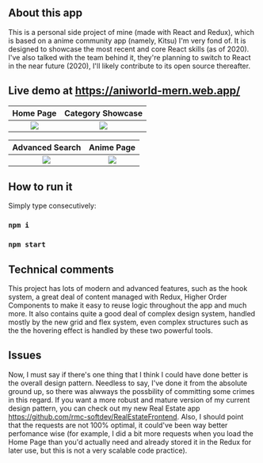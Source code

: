 ## About this app
This is a personal side project of mine (made with React and Redux), which is based on a anime community app (namely, Kitsu) I'm very fond of. It is designed to showcase the most recent and core React skills (as of 2020). I've also talked with the team behind it, they're planning to switch to React in the near future (2020), I'll likely contribute to its open source thereafter.

## Live demo at https://aniworld-mern.web.app/

Home Page            |  Category Showcase
:-------------------------:|:-------------------------:
![](https://i.ibb.co/GswL4gn/index.png)  |  ![](https://i.ibb.co/HzhgQS2/categories.png)

Advanced Search            |  Anime Page
:-------------------------:|:-------------------------:
![](https://i.ibb.co/hRZQWJn/advanced.png)  |  ![](https://i.ibb.co/Rvzvz8Q/each-anime.png)

## How to run it

Simply type consecutively:

### `npm i`
### `npm start`

## Technical comments

This project has lots of modern and advanced features, such as the hook system, a great deal of content managed with Redux, Higher Order Components to make it easy to reuse logic throughout the app and much more. It also contains quite a good deal of complex design system, handled mostly by the new grid and flex system, even complex structures such as the the hovering effect is handled by these two powerful tools.

## Issues

Now, I must say if there's one thing that I think I could have done better is the overall design pattern. Needless to say, I've done it from the absolute ground up, so there was alwways the possbility of committing some crimes in this regard. If you want a more robust and mature version of my current design pattern, you can check out my new Real Estate app https://github.com/rmc-softdev/RealEstateFrontend. Also, I should point that the requests are not 100% optimal, it could've been way better perfomance wise (for example, I did a bit more requests when you load the Home Page than you'd actually need and already stored it in the Redux for later use, but this is not a very scalable code practice).
